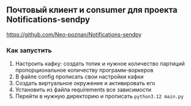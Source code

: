 ## Почтовый клиент и consumer для проекта Notifications-sendpy
https://github.com/Neo-poznan/Notifications-sendpy
### Как запустить
1. Настроить кафку: создать топик и нужное количество партиций пропорциональное количеству программ-воркеров
2. В файле config прописать свои настройки кафки
3. Создать виртуальное окружение и активировать его
4. Установить из файла requirements все зависимости
5. Перейти в нужную директорию и прописать `python3.12 main.py`